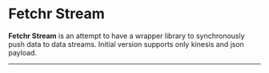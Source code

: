 Fetchr Stream
===================


**Fetchr Stream** is an attempt to have a wrapper library to synchronously push data to data streams. Initial version supports only kinesis and json payload.

----------
